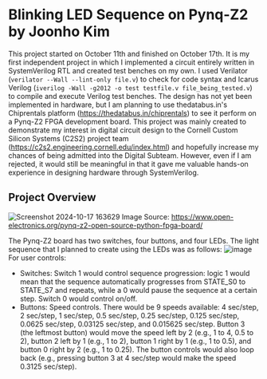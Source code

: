 # Blinking LED Sequence on Pynq-Z2 by Joonho Kim
This project started on October 11th and finished on October 17th. It is my first independent project in which I implemented a circuit entirely written in SystemVerilog RTL and created test benches on my own. I used Verilator (`verilator --Wall --lint-only file.v`) to check for code syntax and Icarus Verilog (`iverilog -Wall -g2012 -o test testfile.v file_being_tested.v`) to compile and execute Verilog test benches. The design has not yet been implemented in hardware, but I am planning to use thedatabus.in's Chiprentals platform (https://thedatabus.in/chiprentals) to see it perform on a Pynq-Z2 FPGA development board. 
This project was mainly created to demonstrate my interest in digital circuit design to the Cornell Custom Silicon Systems (C2S2) project team (https://c2s2.engineering.cornell.edu/index.html) and hopefully increase my chances of being admitted into the Digital Subteam. However, even if I am rejected, it would still be meaningful in that it gave me valuable hands-on experience in designing hardware through SystemVerilog.
## Project Overview
![Screenshot 2024-10-17 163629](https://github.com/user-attachments/assets/da159429-dd7b-4f82-b6a5-080687f3a5d1)
Image Source: https://www.open-electronics.org/pynq-z2-open-source-python-fpga-board/

The Pynq-Z2 board has two switches, four buttons, and four LEDs. The light sequence that I planned to create using the LEDs was as follows:
![image](https://github.com/user-attachments/assets/b8d99cd5-ce59-41c0-9344-019660886d2d)
For user controls:
- Switches: Switch 1 would control sequence progression: logic 1 would mean that the sequence automatically progresses from STATE_S0 to STATE_S7 and repeats, while a 0 would pause the sequence at a certain step. Switch 0 would control on/off.
- Buttons: Speed controls. There would be 9 speeds available: 4 sec/step, 2 sec/step, 1 sec/step, 0.5 sec/step, 0.25 sec/step, 0.125 sec/step, 0.0625 sec/step, 0.03125 sec/step, and 0.015625 sec/step. Button 3 (the leftmost button) would move the speed left by 2 (e.g., 1 to 4, 0.5 to 2), button 2 left by 1 (e.g., 1 to 2), button 1 right by 1 (e.g., 1 to 0.5), and button 0 right by 2 (e.g., 1 to 0.25). The button controls would also loop back (e.g., pressing button 3 at 4 sec/step would make the speed 0.3125 sec/step).
